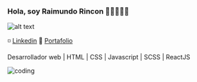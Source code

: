 ### Hola, soy Raimundo Rincon 👋🏻👨🏻‍💻 

![alt text](https://www.codewars.com/users/rexdev08/badges/large)

◽ [Linkedin](https://www.linkedin.com/in/rexdev08/)
💼 [Portafolio](https://rexdev08.github.io/)


Desarrollador web | HTML | CSS | Javascript | SCSS | ReactJS

![coding](https://user-images.githubusercontent.com/101665808/195746743-c3f64ae4-34ae-46f0-85d6-1aaffb506734.gif)

